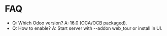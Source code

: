 # FAQ

- Q: Which Odoo version? A: 16.0 (OCA/OCB packaged).
- Q: How to enable? A: Start server with --addon web_tour or install in UI.
